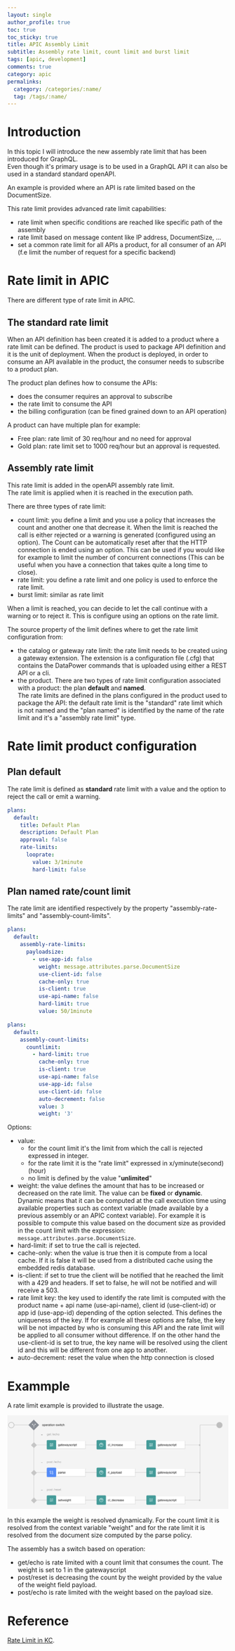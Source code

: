 ```yaml
---
layout: single
author_profile: true
toc: true
toc_sticky: true
title: APIC Assembly Limit
subtitle: Assembly rate limit, count limit and burst limit
tags: [apic, development]
comments: true
category: apic
permalinks:
  category: /categories/:name/
  tag: /tags/:name/
---
```

# Introduction

In this topic I will introduce the new assembly rate limit that has been introduced for GraphQL.  
Even though it's primary usage is to be used in a GraphQL API it can also be used in a standard standard openAPI.  

An example is provided where an API is rate limited based on the DocumentSize.

This rate limit provides advanced rate limit capabilities:  
- rate limit when specific conditions are reached like specific path of the assembly
- rate limit based on message content like IP address, DocumentSize, ...
- set a common rate limit for all APIs a product, for all consumer of an API (f.e limit the number of request for a specific backend)

# Rate limit in APIC
There are different type of rate limit in APIC.

## The **standard** rate limit

When an API definition has been created it is added to a product where a rate limit can be defined. 
The product is used to package API definition and it is the unit of deployment. 
When the product is deployed, in order to consume an API available in the product, the consumer needs to subscribe to a product plan.  

The product plan defines how to consume the APIs:
- does the consumer requires an approval to subscribe
- the rate limit to consume the API 
- the billing configuration (can be fined grained down to an API operation) 

A product can have multiple plan for example:
- Free plan: rate limit of 30 req/hour and no need for approval
- Gold plan: rate limit set to 1000 req/hour but an approval is requested.

## Assembly rate limit

This rate limit is added in the openAPI assembly rate limit.  
The rate limit is applied when it is reached in the execution path. 

There are three types of rate limit:
- count limit: you define a limit and you use a policy that increases the count and another one that decrease it. When the limit is reached the call is either rejected or a warning is generated (configured using an option). The Count can be automatically reset after that the HTTP connection is ended using an option. This can be used if you would like for example to limit the number of concurrent connections (This can be useful when you have a connection that takes quite a long time to close).
- rate limit: you define a rate limit and one policy is used to enforce the rate limit. 
- burst limit: similar as rate limit

When a limit is reached, you can decide to let the call continue with a warning or to reject it. This is configure using an options on the rate limit.

The source property of the limit defines where to get the rate limit configuration from: 
- the catalog or gateway rate limit: the rate limit needs to be created using a gateway extension. The extension is a configuration file (.cfg) that contains the DataPower commands that is uploaded using either a REST API or a cli.
- the product. There are two types of rate limit configuration associated with a product: the plan **default** and **named**.  
The rate limits are defined in the plans configured in the product used to package the API: the default rate limit is the "standard" rate limit which is not named and the "plan named" is identified by the name of the rate limit and it's a "assembly rate limit" type. 

# Rate limit product configuration

## Plan default
The rate limit is defined as **standard** rate limit with a value and the option to reject the call or emit a warning.

```yaml 
plans:
  default:
    title: Default Plan
    description: Default Plan
    approval: false
    rate-limits:
      looprate:
        value: 3/1minute
        hard-limit: false
```

## Plan named rate/count limit

The rate limit are identified respectively by the property "assembly-rate-limits" and "assembly-count-limits".


```yaml 
plans:
  default:
    assembly-rate-limits:
      payloadsize:
        - use-app-id: false
          weight: message.attributes.parse.DocumentSize
          use-client-id: false
          cache-only: true
          is-client: true
          use-api-name: false
          hard-limit: true
          value: 50/1minute
```

```yaml 
plans:
  default:
    assembly-count-limits:
      countlimit:
        - hard-limit: true
          cache-only: true
          is-client: true
          use-api-name: false
          use-app-id: false
          use-client-id: false
          auto-decrement: false
          value: 3
          weight: '3'
```
Options:
- value: 
    - for the count limit it's the limit from which the call is rejected expressed in integer. 
    - for the rate limit it is the "rate limit" expressed in x/yminute(second)(hour)
    - no limit is defined by the value "**unlimited**"
- weight: the value defines the amount that has to be increased or decreased on the rate limit. The value can be **fixed** or **dynamic**. Dynamic means that it can be computed at the call execution time using available properties such as context variable (made available by a previous assembly or an APIC context variable). For example it is possible to compute this value based on the document size as provided in the count limit with the expression: `message.attributes.parse.DocumentSize`.
- hard-limit: if set to true the call is rejected.
- cache-only: when the value is true then it is compute from a local cache. If it is false it will be used from a distributed cache using the embedded redis database.
- is-client: if set to true the client will be notified that he reached the limit with a 429 and headers. If set to false, he will not be notified and will receive a 503.
- rate limit key: the key used to identify the rate limit is computed with the product name + api name (use-api-name), client id (use-client-id) or app id (use-app-id) depending of the option selected. This defines the uniqueness of the key. If for example all these options are false, the key will be not impacted by who is consuming this API and the rate limit will be applied to all consumer without difference. If on the other hand the use-client-id is set to true, the key name will be resolved using the client id and this will be different from one app to another.
- auto-decrement: reset the value when the http connection is closed

# Exammple
A rate limit example is provided to illustrate the usage.

![assembly rate limit](../assets/images/apic/assemblyratelimit.png)

In this example the weight is resolved dynamically. For the count limit it is resolved from the context variable "weight" and for the rate limit it is resolved from the document size computed by the parse policy.

The assembly has a switch based on operation:
- get/echo is rate limited with a count limit that consumes the count. The weight is set to 1 in the gatewayscript
- post/reset is decreasing the count by the weight provided by the value of the weight field payload.
- post/echo is rate limited with the weight based on the payload size.

# Reference
[Rate Limit in KC](https://www.ibm.com/docs/en/api-connect/10.0.x?topic=policies-rate-limit).

